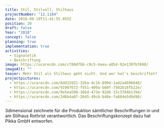 ```yaml
---
title: Stil, Stilvoll, Stilhaus
projectNumber: "12.1184"
date: 2018-09-19T11:41:55.055Z
position: 20
draft: false
Year: "2018"
concept: false
planning: true
implementation: true
activities:
  - Signaletik
  - Beschriftung
image: https://ucarecdn.com/cf80d7bb-c9c5-4aea-a85d-92e1397b7698/
imageAlt: ""
teaser: Mehr Stil als Stilhaus geht nicht. Und wer hat's beschriftet?
projectpictures:
  - https://ucarecdn.com/8dd15921-32ba-4c16-8994-1ad2a4696840/
  - https://ucarecdn.com/9190f672-f551-409a-b60f-7502b18fb22e/
  - https://ucarecdn.com/9e5ea598-16bd-473e-92db-15c3704b1394/
  - https://ucarecdn.com/2d6b4a07-26d5-49cb-b48e-fa884e5d9d98/
---
```

3dimensional zeichnete für die Produktion sämtlicher Beschriftungen in und am Stilhaus Rothrist verantwortlich. Das Beschriftungskonzept dazu hat Pikka GmbH entworfen.

